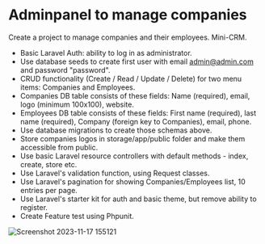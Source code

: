 # Adminpanel to manage companies
Create a project to manage companies and their employees. Mini-CRM.


- Basic Laravel Auth: ability to log in as administrator.
- Use database seeds to create first user with email admin@admin.com and password "password".
- CRUD functionality (Create / Read / Update / Delete) for two menu items: Companies and Employees.
- Companies DB table consists of these fields: Name (required), email, logo (minimum 100x100), website.
- Employees DB table consists of these fields: First name (required), last name (required), Company (foreign key to Companies), email, phone.
- Use database migrations to create those schemas above.
- Store companies logos in storage/app/public folder and make them accessible from public.
- Use basic Laravel resource controllers with default methods - index, create, store etc.
- Use Laravel's validation function, using Request classes.
- Use Laravel's pagination for showing Companies/Employees list, 10 entries per page.
- Use Laravel's starter kit for auth and basic theme, but remove ability to register.
- Create Feature test using Phpunit.

![Screenshot 2023-11-17 155121](https://github.com/ericknyoto/developer-test/assets/13531673/2ea548b6-9950-4853-b7a5-adbd75fbcbb6)
